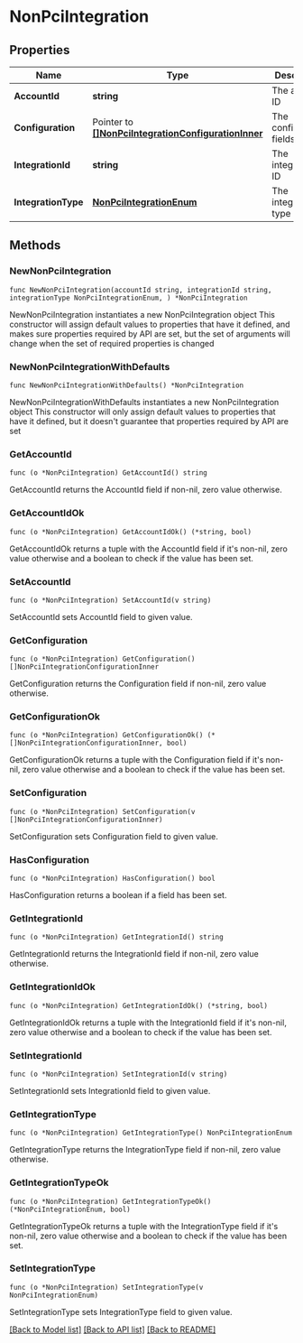 # NonPciIntegration

## Properties

Name | Type | Description | Notes
------------ | ------------- | ------------- | -------------
**AccountId** | **string** | The account ID | 
**Configuration** | Pointer to [**[]NonPciIntegrationConfigurationInner**](NonPciIntegrationConfigurationInner.md) | The configuration fields | [optional] 
**IntegrationId** | **string** | The integration ID | 
**IntegrationType** | [**NonPciIntegrationEnum**](NonPciIntegrationEnum.md) | The integration type | 

## Methods

### NewNonPciIntegration

`func NewNonPciIntegration(accountId string, integrationId string, integrationType NonPciIntegrationEnum, ) *NonPciIntegration`

NewNonPciIntegration instantiates a new NonPciIntegration object
This constructor will assign default values to properties that have it defined,
and makes sure properties required by API are set, but the set of arguments
will change when the set of required properties is changed

### NewNonPciIntegrationWithDefaults

`func NewNonPciIntegrationWithDefaults() *NonPciIntegration`

NewNonPciIntegrationWithDefaults instantiates a new NonPciIntegration object
This constructor will only assign default values to properties that have it defined,
but it doesn't guarantee that properties required by API are set

### GetAccountId

`func (o *NonPciIntegration) GetAccountId() string`

GetAccountId returns the AccountId field if non-nil, zero value otherwise.

### GetAccountIdOk

`func (o *NonPciIntegration) GetAccountIdOk() (*string, bool)`

GetAccountIdOk returns a tuple with the AccountId field if it's non-nil, zero value otherwise
and a boolean to check if the value has been set.

### SetAccountId

`func (o *NonPciIntegration) SetAccountId(v string)`

SetAccountId sets AccountId field to given value.


### GetConfiguration

`func (o *NonPciIntegration) GetConfiguration() []NonPciIntegrationConfigurationInner`

GetConfiguration returns the Configuration field if non-nil, zero value otherwise.

### GetConfigurationOk

`func (o *NonPciIntegration) GetConfigurationOk() (*[]NonPciIntegrationConfigurationInner, bool)`

GetConfigurationOk returns a tuple with the Configuration field if it's non-nil, zero value otherwise
and a boolean to check if the value has been set.

### SetConfiguration

`func (o *NonPciIntegration) SetConfiguration(v []NonPciIntegrationConfigurationInner)`

SetConfiguration sets Configuration field to given value.

### HasConfiguration

`func (o *NonPciIntegration) HasConfiguration() bool`

HasConfiguration returns a boolean if a field has been set.

### GetIntegrationId

`func (o *NonPciIntegration) GetIntegrationId() string`

GetIntegrationId returns the IntegrationId field if non-nil, zero value otherwise.

### GetIntegrationIdOk

`func (o *NonPciIntegration) GetIntegrationIdOk() (*string, bool)`

GetIntegrationIdOk returns a tuple with the IntegrationId field if it's non-nil, zero value otherwise
and a boolean to check if the value has been set.

### SetIntegrationId

`func (o *NonPciIntegration) SetIntegrationId(v string)`

SetIntegrationId sets IntegrationId field to given value.


### GetIntegrationType

`func (o *NonPciIntegration) GetIntegrationType() NonPciIntegrationEnum`

GetIntegrationType returns the IntegrationType field if non-nil, zero value otherwise.

### GetIntegrationTypeOk

`func (o *NonPciIntegration) GetIntegrationTypeOk() (*NonPciIntegrationEnum, bool)`

GetIntegrationTypeOk returns a tuple with the IntegrationType field if it's non-nil, zero value otherwise
and a boolean to check if the value has been set.

### SetIntegrationType

`func (o *NonPciIntegration) SetIntegrationType(v NonPciIntegrationEnum)`

SetIntegrationType sets IntegrationType field to given value.



[[Back to Model list]](../README.md#documentation-for-models) [[Back to API list]](../README.md#documentation-for-api-endpoints) [[Back to README]](../README.md)


